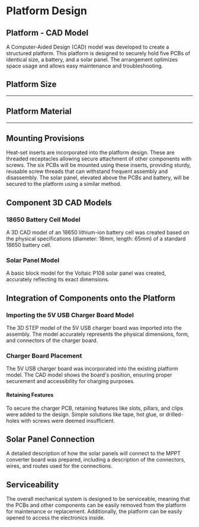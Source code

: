 # Platform Design

## Platform - CAD Model

A Computer-Aided Design (CAD) model was developed to create a structured platform. This platform is designed to securely hold five PCBs of identical size, a battery, and a solar panel. The arrangement optimizes space usage and allows easy maintenance and troubleshooting.

## Platform Size

*******
## Platform Material

*******

## Mounting Provisions

Heat-set inserts are incorporated into the platform design. These are threaded receptacles allowing secure attachment of other components with screws. The six PCBs will be mounted using these inserts, providing sturdy, reusable screw threads that can withstand frequent assembly and disassembly. The solar panel, elevated above the PCBs and battery, will be secured to the platform using a similar method.

## Component 3D CAD Models

### 18650 Battery Cell Model

A 3D CAD model of an 18650 lithium-ion battery cell was created based on the physical specifications (diameter: 18mm, length: 65mm) of a standard 18650 battery cell.

### Solar Panel Model

A basic block model for the Voltaic P108 solar panel was created, accurately reflecting its exact dimensions.

## Integration of Components onto the Platform

### Importing the 5V USB Charger Board Model

The 3D STEP model of the 5V USB charger board was imported into the assembly. The model accurately represents the physical dimensions, form, and connectors of the charger board.

### Charger Board Placement

The 5V USB charger board was incorporated into the existing platform model. The CAD model shows the board's position, ensuring proper securement and accessibility for charging purposes.

#### Retaining Features

To secure the charger PCB, retaining features like slots, pillars, and clips were added to the design. Simple solutions like tape, hot glue, or drilled-holes with screws were deemed insufficient.

## Solar Panel Connection

A detailed description of how the solar panels will connect to the MPPT converter board was prepared, including a description of the connectors, wires, and routes used for the connections.

## Serviceability

The overall mechanical system is designed to be serviceable, meaning that the PCBs and other components can be easily removed from the platform for maintenance or replacement. Additionally, the platform can be easily opened to access the electronics inside.

